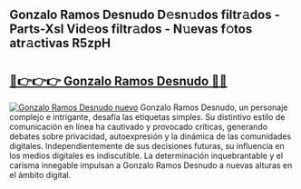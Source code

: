 ## Gonzalo Ramos Desnudo D𝚎sn𝚞dos filtr𝚊dos - Parts-Xsl Vid𝚎os filtr𝚊dos - N𝚞evas f𝚘tos atr𝚊ctivas R5zpH

# <h2><a href="http://mb4xgo.tromn.icu/?c=Gonzalo+Ramos+Desnudo">🔗👉👉👉 Gonzalo Ramos Desnudo 🔗🔗</a></h2>

[![Gonzalo Ramos Desnudo nuevo](https://i.imgur.com/pEAQMta.gif)](http://mb4xgo.tromn.icu/?c=Gonzalo+Ramos+Desnudo)
Gonzalo Ramos Desnudo, un personaje complejo e intrigante, desafía las etiquetas simples. Su distintivo estilo de comunicación en línea ha cautivado y provocado críticas, generando debates sobre privacidad, autoexpresión y la dinámica de las comunidades digitales. Independientemente de sus decisiones futuras, su influencia en los medios digitales es indiscutible. La determinación inquebrantable y el carisma innegable impulsan a Gonzalo Ramos Desnudo a nuevas alturas en el ámbito digital.
